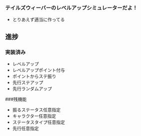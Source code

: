### テイルズウィーバーのレベルアップシミュレーターだよ！


 - とりあえず適当に作ってる
 


## 進捗


### 実装済み

 - レベルアップ
 - レベルアップポイント付与
 - ポイントからステ振り
 - 先行ステアップ
 - 先行ランダムアップ

###残機能

 - 振るステータス任意指定
 - キャラクター任意指定
 - ステータスタイプ任意指定
 - 先行任意指定
